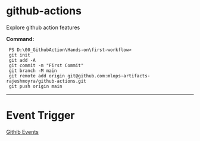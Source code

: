 # github-actions
Explore github action features

**Command:**
```console
 PS D:\00_GithubAction\Hands-on\first-workflow>
 git init     
 git add -A
 git commit -m "First Commit"
 git branch -M main 
 git remote add origin git@github.com:mlops-artifacts-rajeshmoyra/github-actions.git
 git push origin main  

```
----------

# Event Trigger
[Githib Events](https://docs.github.com/en/actions/reference/workflows-and-actions/events-that-trigger-workflows#push)

